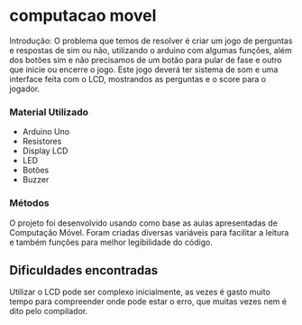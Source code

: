# computacao movel

Introdução: O problema que temos de resolver é criar um jogo de perguntas e respostas de sim ou não, utilizando o arduino com algumas funções, além dos botões sim e não precisamos de um botão para pular de fase e outro que inicie ou encerre o jogo. Este jogo deverá ter sistema de som e uma interface feita com o LCD, mostrandos as perguntas e o score para o jogador.

### Material Utilizado

- Arduino Uno
- Resistores
- Display LCD
- LED
- Botões
- Buzzer

### Métodos

O projeto foi desenvolvido usando como base as aulas apresentadas de Computação Móvel. Foram criadas diversas variáveis para facilitar a leitura e também funções para melhor legibilidade do código.

## Dificuldades encontradas

Utilizar o LCD pode ser complexo inicialmente, as vezes é gasto muito tempo para compreender onde pode estar o erro, que muitas vezes nem é
dito pelo compilador.
